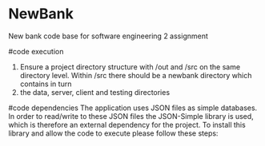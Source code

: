 # NewBank
New bank code base for software engineering 2 assignment

#code execution
1. Ensure a project directory structure with /out and /src on the same directory level. Within /src there should be a newbank directory which contains in turn
2. the data, server, client and testing directories

#code dependencies
The application uses JSON files as simple databases. In order to read/write to these JSON files the JSON-Simple library is used, which is therefore an 
external dependency for the project. To install this library and allow the code to execute please follow these steps:
